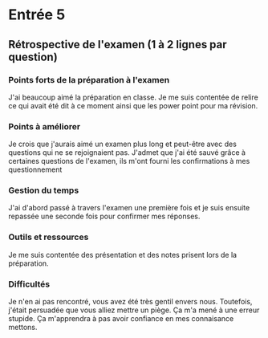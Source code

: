 # Entrée 5
## Rétrospective de l'examen (1 à 2 lignes par question)

### Points forts de la préparation à l'examen
J'ai beaucoup aimé la préparation en classe. Je me suis contentée de relire ce qui avait été dit à ce moment ainsi que les power point pour ma révision. 

### Points à améliorer
Je crois que j'aurais aimé un examen plus long et peut-être avec des questions qui ne se rejoignaient pas. J'admet que j'ai été sauvé grâce à certaines questions de l'examen, ils m'ont fourni les confirmations à mes questionnement 

### Gestion du temps
J'ai d'abord passé à travers l'examen une première fois et je suis ensuite repassée une seconde fois pour confirmer mes réponses.

### Outils et ressources
Je me suis contentée des présentation et des notes prisent lors de la préparation.

### Difficultés
Je n'en ai pas rencontré, vous avez été très gentil envers nous. Toutefois, j'était persuadée que vous alliez mettre un piège. Ça m'a mené à une erreur stupide. Ça m'apprendra à pas avoir confiance en mes connaisance mettons.

